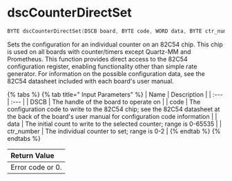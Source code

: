 # dscCounterDirectSet

```c
BYTE dscCounterDirectSet(DSCB board, BYTE code, WORD data, BYTE ctr_number);
```

Sets the configuration for an individual counter on an 82C54 chip. This chip is used on all boards with counter/timers except Quartz-MM and Prometheus. This function provides direct access to the 82C54 configuration register, enabling functionality other than simple rate generator. For information on the possible configuration data, see the 82C54 datasheet included with each board's user manual.

{% tabs %}
{% tab title=" Input Parameters" %}
| Name | Description |
| :--- | :--- |
| DSCB | The handle of the board to operate on |
| code | The configuration code to write to the 82C54 chip; see the 82C54 datasheet at the back of the board's user manual for configuration code information |
| data | The initial count to write to the selected counter; range is 0-65535 |
| ctr\_number | The individual counter to set; range is 0-2 |
{% endtab %}
{% endtabs %}

| Return Value |
| :--- |
| Error code or 0. |



